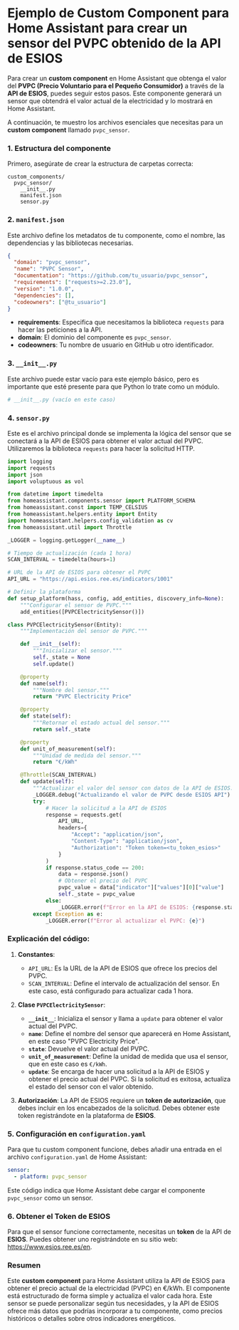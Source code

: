 # Ejemplo de Custom Component para Home Assistant para crear un sensor del PVPC obtenido de la API de ESIOS

Para crear un **custom component** en Home Assistant que obtenga el valor del **PVPC (Precio Voluntario para el Pequeño Consumidor)** a través de la **API de ESIOS**, puedes seguir estos pasos. Este componente generará un sensor que obtendrá el valor actual de la electricidad y lo mostrará en Home Assistant.

A continuación, te muestro los archivos esenciales que necesitas para un **custom component** llamado `pvpc_sensor`.

### 1. **Estructura del componente**
Primero, asegúrate de crear la estructura de carpetas correcta:

```
custom_components/
  pvpc_sensor/
    __init__.py
    manifest.json
    sensor.py
```

### 2. **`manifest.json`**

Este archivo define los metadatos de tu componente, como el nombre, las dependencias y las bibliotecas necesarias.

```json
{
  "domain": "pvpc_sensor",
  "name": "PVPC Sensor",
  "documentation": "https://github.com/tu_usuario/pvpc_sensor",
  "requirements": ["requests>=2.23.0"],
  "version": "1.0.0",
  "dependencies": [],
  "codeowners": ["@tu_usuario"]
}
```

- **requirements**: Especifica que necesitamos la biblioteca `requests` para hacer las peticiones a la API.
- **domain**: El dominio del componente es `pvpc_sensor`.
- **codeowners**: Tu nombre de usuario en GitHub u otro identificador.

### 3. **`__init__.py`**

Este archivo puede estar vacío para este ejemplo básico, pero es importante que esté presente para que Python lo trate como un módulo.

```python
# __init__.py (vacío en este caso)
```

### 4. **`sensor.py`**

Este es el archivo principal donde se implementa la lógica del sensor que se conectará a la API de ESIOS para obtener el valor actual del PVPC. Utilizaremos la biblioteca `requests` para hacer la solicitud HTTP.

```python
import logging
import requests
import json
import voluptuous as vol

from datetime import timedelta
from homeassistant.components.sensor import PLATFORM_SCHEMA
from homeassistant.const import TEMP_CELSIUS
from homeassistant.helpers.entity import Entity
import homeassistant.helpers.config_validation as cv
from homeassistant.util import Throttle

_LOGGER = logging.getLogger(__name__)

# Tiempo de actualización (cada 1 hora)
SCAN_INTERVAL = timedelta(hours=1)

# URL de la API de ESIOS para obtener el PVPC
API_URL = "https://api.esios.ree.es/indicators/1001"

# Definir la plataforma
def setup_platform(hass, config, add_entities, discovery_info=None):
    """Configurar el sensor de PVPC."""
    add_entities([PVPCElectricitySensor()])

class PVPCElectricitySensor(Entity):
    """Implementación del sensor de PVPC."""

    def __init__(self):
        """Inicializar el sensor."""
        self._state = None
        self.update()

    @property
    def name(self):
        """Nombre del sensor."""
        return "PVPC Electricity Price"

    @property
    def state(self):
        """Retornar el estado actual del sensor."""
        return self._state

    @property
    def unit_of_measurement(self):
        """Unidad de medida del sensor."""
        return "€/kWh"

    @Throttle(SCAN_INTERVAL)
    def update(self):
        """Actualizar el valor del sensor con datos de la API de ESIOS."""
        _LOGGER.debug("Actualizando el valor de PVPC desde ESIOS API")
        try:
            # Hacer la solicitud a la API de ESIOS
            response = requests.get(
                API_URL,
                headers={
                    "Accept": "application/json",
                    "Content-Type": "application/json",
                    "Authorization": "Token token=<tu_token_esios>"
                }
            )
            if response.status_code == 200:
                data = response.json()
                # Obtener el precio del PVPC
                pvpc_value = data["indicator"]["values"][0]["value"]
                self._state = pvpc_value
            else:
                _LOGGER.error(f"Error en la API de ESIOS: {response.status_code}")
        except Exception as e:
            _LOGGER.error(f"Error al actualizar el PVPC: {e}")
```

### Explicación del código:

1. **Constantes**:
   - `API_URL`: Es la URL de la API de ESIOS que ofrece los precios del PVPC.
   - `SCAN_INTERVAL`: Define el intervalo de actualización del sensor. En este caso, está configurado para actualizar cada 1 hora.
   
2. **Clase `PVPCElectricitySensor`**:
   - **`__init__`**: Inicializa el sensor y llama a `update` para obtener el valor actual del PVPC.
   - **`name`**: Define el nombre del sensor que aparecerá en Home Assistant, en este caso "PVPC Electricity Price".
   - **`state`**: Devuelve el valor actual del PVPC.
   - **`unit_of_measurement`**: Define la unidad de medida que usa el sensor, que en este caso es `€/kWh`.
   - **`update`**: Se encarga de hacer una solicitud a la API de ESIOS y obtener el precio actual del PVPC. Si la solicitud es exitosa, actualiza el estado del sensor con el valor obtenido. 

3. **Autorización**: La API de ESIOS requiere un **token de autorización**, que debes incluir en los encabezados de la solicitud. Debes obtener este token registrándote en la plataforma de **ESIOS**.

### 5. **Configuración en `configuration.yaml`**

Para que tu custom component funcione, debes añadir una entrada en el archivo `configuration.yaml` de Home Assistant:

```yaml
sensor:
  - platform: pvpc_sensor
```

Este código indica que Home Assistant debe cargar el componente `pvpc_sensor` como un sensor.

### 6. **Obtener el Token de ESIOS**

Para que el sensor funcione correctamente, necesitas un **token** de la API de **ESIOS**. Puedes obtener uno registrándote en su sitio web: https://www.esios.ree.es/en.

### Resumen

Este **custom component** para Home Assistant utiliza la API de ESIOS para obtener el precio actual de la electricidad (PVPC) en €/kWh. El componente está estructurado de forma simple y actualiza el valor cada hora. Este sensor se puede personalizar según tus necesidades, y la API de ESIOS ofrece más datos que podrías incorporar a tu componente, como precios históricos o detalles sobre otros indicadores energéticos.
